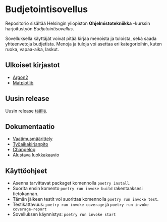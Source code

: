 # Budjetointisovellus

Repositorio sisältää Helsingin yliopiston **Ohjelmistotekniikka** -kurssin harjoitustyön *Budjetointisovellus*.

Sovelluksella käyttäjät voivat pitää kirjaa menoista ja tuloista, sekä saada yhteenvetoja budjetista. Menoja ja tuloja voi asettaa eri kategorioihin, kuten ruoka, vapaa-aika, laskut.

## Ulkoiset kirjastot
* [Argon2](https://pypi.org/project/argon2-cffi/)
* [Matplotlib](https://matplotlib.org/)

## Uusin release

Uusin release [täällä](https://github.com/jensjvh/ot-harjoitustyo/releases/latest).

## Dokumentaatio

* [Vaatimusmäärittely](./dokumentaatio/vaatimusmaarittely.md)
* [Työaikakirjanpito](./dokumentaatio/tuntikirjanpito.md)
* [Changelog](./dokumentaatio/changelog.md)
* [Alustava luokkakaavio](./dokumentaatio/arkkitehtuuri.md)

## Käyttöohjeet

* Asenna tarvittavat packaget komennolla `poetry install`.
* Suorita ensin komento `poetry run invoke build` rakentaaksesi tietokannan.
* Tämän jälkeen testit voi suorittaa komennolla `poetry run invoke test`.
* Testikattavuus: `poetry run invoke coverage` ja `poetry run invoke coverage-report`
* Sovelluksen käynnistys: `poetry run invoke start`
